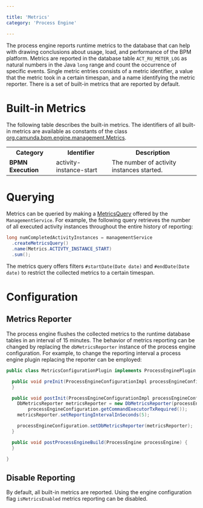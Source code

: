 ```yaml
---

title: 'Metrics'
category: 'Process Engine'

---
```


The process engine reports runtime metrics to the database that can help with drawing conclusions about usage, load, and performance of the BPM platform. Metrics are reported in the database table `ACT_RU_METER_LOG` as natural numbers in the Java `long` range and count the occurrence of specific events. Single metric entries consists of a metric identifier, a value that the metric took in a certain timespan, and a name identifying the metric reporter. There is a set of built-in metrics that are reported by default.

# Built-in Metrics

The following table describes the built-in metrics. The identifiers of all built-in metrics are available as constants of the class [org.camunda.bpm.engine.management.Metrics](/reference/javadoc/org/camunda/bpm/engine/management/Metrics.html).

<table class="table table-striped">
  <tr>
    <th>Category</th>
    <th>Identifier</th>
    <th>Description</th>
  </tr>
  <tr>
    <td><b>BPMN Execution</b></td>
    <td>activity-instance-start</td>
    <td>The number of activity instances started.</td>
  </tr>
</table>

# Querying

Metrics can be queried by making a [MetricsQuery](/reference/javadoc/org/camunda/bpm/engine/management/MetricsQuery.html) offered by the `ManagementService`. For example, the following query retrieves the number of all executed activity instances throughout the entire history of reporting:

```java
long numCompletedActivityInstances = managementService
  .createMetricsQuery()
  .name(Metrics.ACTIVTY_INSTANCE_START)
  .sum();
```

The metrics query offers filters `#startDate(Date date)` and `#endDate(Date date)` to restrict the collected metrics to a certain timespan.

# Configuration

## Metrics Reporter

The process engine flushes the collected metrics to the runtime database tables in an interval of 15 minutes. The behavior of metrics reporting can be changed by replacing the `dbMetricsReporter` instance of the process engine configuration. For example, to change the reporting interval a process engine plugin replacing the reporter can be employed:

```java
public class MetricsConfigurationPlugin implements ProcessEnginePlugin {

  public void preInit(ProcessEngineConfigurationImpl processEngineConfiguration) {
  }

  public void postInit(ProcessEngineConfigurationImpl processEngineConfiguration) {
    DbMetricsReporter metricsReporter = new DbMetricsReporter(processEngineConfiguration.getMetricsRegistry(),
        processEngineConfiguration.getCommandExecutorTxRequired());
    metricsReporter.setReportingIntervalInSeconds(5);

    processEngineConfiguration.setDbMetricsReporter(metricsReporter);
  }

  public void postProcessEngineBuild(ProcessEngine processEngine) {
  }

}
```

## Disable Reporting

By default, all built-in metrics are reported. Using the engine configuration flag `isMetricsEnabled` metrics reporting can be disabled.